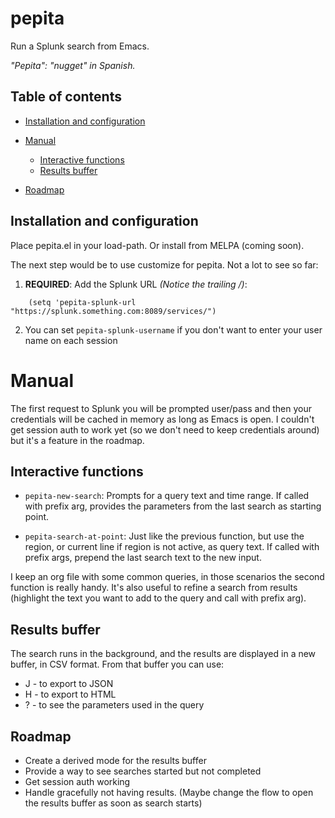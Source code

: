 # pepita
Run a Splunk search from Emacs.

_"Pepita": "nugget" in Spanish._


## Table of contents

<!--ts-->

   * [Installation and configuration](#installation-and-configuration)

   * [Manual](#manual)
     * [Interactive functions](#interactive-functions)
     * [Results buffer](#results-buffer)
   * [Roadmap](#roadmap)
<!--te-->

## Installation and configuration

Place pepita.el in your load-path.  Or install from MELPA (coming soon).

The next step would be to use customize for pepita. Not a lot to see so far:

1. **REQUIRED**: Add the Splunk URL _(Notice the trailing /)_:

```elisp
    (setq 'pepita-splunk-url "https://splunk.something.com:8089/services/")
```

2. You can set `pepita-splunk-username` if you don't want to enter your user name on each session

# Manual

The first request to Splunk you will be prompted user/pass and then your credentials will be
cached in memory as long as Emacs is open. I couldn't get session auth to work 
yet (so we don't need to keep credentials around) but it's a feature in the roadmap.

## Interactive functions

* `pepita-new-search`: Prompts for a query text and time range. If called with prefix arg, 
provides the parameters from the last search as starting point.

* `pepita-search-at-point`: Just like the previous function, but use the region, or current
line if region is not active, as query text. If called with prefix args, prepend the last 
search text to the new input.

I keep an org file with some common queries, in those scenarios the second function is really handy.
It's also useful to refine a search from results (highlight the text you want to add to the query and
call with prefix arg).

## Results buffer

The search runs in the background, and the results are displayed in a new buffer, in CSV format.
From that buffer you can use:
* J - to export to JSON
* H - to export to HTML
* ? - to see the parameters used in the query

## Roadmap

* Create a derived mode for the results buffer
* Provide a way to see searches started but not completed
* Get session auth working
* Handle gracefully not having results. (Maybe change the flow to open the results buffer as soon as search starts)

